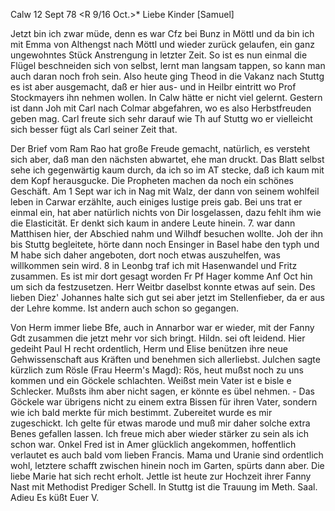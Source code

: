  Calw 12 Sept 78
 <R 9/16 Oct.>*
Liebe Kinder [Samuel]

Jetzt bin ich zwar müde, denn es war Cfz bei Bunz in Möttl und da bin ich mit Emma von Althengst nach Möttl und wieder zurück gelaufen, ein ganz ungewohntes Stück Anstrengung in letzter Zeit. So ist es nun einmal die Flügel beschneiden sich von selbst, lernt man langsam tappen, so kann man auch daran noch froh sein. Also heute ging Theod in die Vakanz nach Stuttg es ist aber ausgemacht, daß er hier aus- und in Heilbr eintritt wo Prof Stockmayers ihn nehmen wollen. In Calw hätte er nicht viel gelernt. Gestern ist dann Joh mit Carl nach Colmar abgefahren, wo es also Herbstfreuden geben mag. Carl freute sich sehr darauf wie Th auf Stuttg wo er vielleicht sich besser fügt als Carl seiner Zeit that.

Der Brief vom Ram Rao hat große Freude gemacht, natürlich, es versteht sich aber, daß man den nächsten abwartet, ehe man druckt. Das Blatt selbst sehe ich gegenwärtig kaum durch, da ich so im AT stecke, daß ich kaum mit dem Kopf herausgucke. Die Propheten machen da noch ein schönes Geschäft. Am 1 Sept war ich in Nag mit Walz, der dann von seinem wohlfeil leben in Carwar erzählte, auch einiges lustige preis gab. Bei uns trat er einmal ein, hat aber natürlich nichts von Dir losgelassen, dazu fehlt ihm wie die Elasticität. Er denkt sich kaum in andere Leute hinein. 7. war dann Matthisen hier, der Abschied nahm und Wilhdf besuchen wollte. Joh der ihn bis Stuttg begleitete, hörte dann noch Ensinger in Basel habe den typh und M habe sich daher angeboten, dort noch etwas auszuhelfen, was willkommen sein wird. 8 in Leonbg traf ich mit Hasenwandel und Fritz zusammen. Es ist mir dort gesagt worden Fr Pf Hager komme Anf Oct hin um sich da festzusetzen. Herr Weitbr daselbst konnte etwas auf sein. Des lieben Diez' Johannes halte sich gut sei aber jetzt im Stellenfieber, da er aus der Lehre komme. Ist andern auch schon so gegangen.

Von Herm immer liebe Bfe, auch in Annarbor war er wieder, mit der Fanny Gdt zusammen die jetzt mehr vor sich bringt. Hildn. sei oft leidend. Hier gedeiht Paul H recht ordentlich, Herm und Elise benützen ihre neue Gehwissenschaft aus Kräften und benehmen sich allerliebst. Julchen sagte kürzlich zum Rösle (Frau Heerm's Magd): Rös, heut mußst noch zu uns kommen und ein Göckele schlachten. Weißst mein Vater ist e bisle e Schlecker. Mußsts ihm aber nicht sagen, er könnte es übel nehmen. - Das Göckele war übrigens nicht zu einem extra Bissen für ihren Vater, sondern wie ich bald merkte für mich bestimmt. Zubereitet wurde es mir zugeschickt. Ich gelte für etwas marode und muß mir daher solche extra Benes gefallen lassen. Ich freue mich aber wieder stärker zu sein als ich schon war. Onkel Fred ist in Amer glücklich angekommen, hoffentlich verlautet es auch bald vom lieben Francis. Mama und Uranie sind ordentlich wohl, letztere schafft zwischen hinein noch im Garten, spürts dann aber. Die liebe Marie hat sich recht erholt. Jettle ist heute zur Hochzeit ihrer Fanny Nast mit Methodist Prediger Schell. In Stuttg ist die Trauung im Meth. Saal. Adieu
 Es küßt Euer V.
